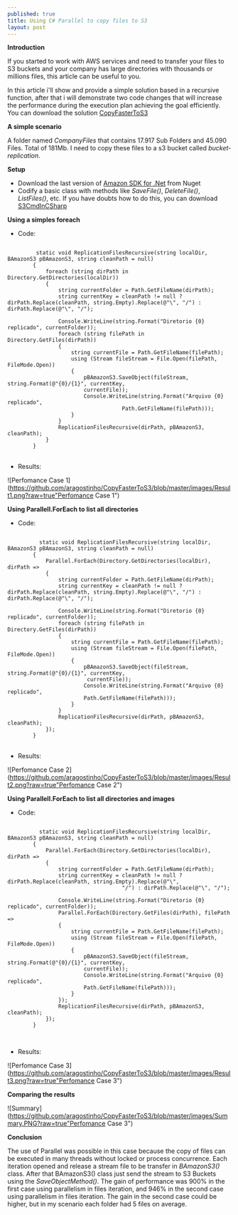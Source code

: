 ```yaml
---
published: true
title: Using C# Parallel to copy files to S3  	
layout: post
---
```

**Introduction**

If you started to work with AWS services and need to transfer your files to S3 buckets and your company has large directories with thousands or millions files, this article can be useful to you.

In this article i'll show and provide a simple solution based in a recursive function, after that i will demonstrate two code changes that will increase the performance during the execution plan achieving the goal efficiently. You can download the solution  [CopyFasterToS3](https://github.com/aragostinho/CopyFasterToS3)


**A simple scenario**

A folder named *CompanyFiles*  that contains  17.917 Sub Folders and 45.090 Files. Total of 181Mb.
I need to copy these files to a s3 bucket  called  *bucket-replication*.


**Setup**

* Download the last version of [Amazon SDK for .Net](https://www.nuget.org/packages/AWSSDK) from Nuget
* Codify a basic class with methods like *SaveFile()*, *DeleteFile()*, *ListFiles()*, etc.  If you have doubts how to do this, you can download  [S3CmdInCSharp](https://github.com/aragostinho/S3CmdInCSharp)






**Using a simples foreach**

* Code:

<pre>
<code>
         static void ReplicationFilesRecursive(string localDir, BAmazonS3 pBAmazonS3, string cleanPath = null)
        {
            foreach (string dirPath in Directory.GetDirectories(localDir))
            {
                string currentFolder = Path.GetFileName(dirPath);
                string currentKey = cleanPath != null ? dirPath.Replace(cleanPath, string.Empty).Replace(@"\", "/") : dirPath.Replace(@"\", "/");

                Console.WriteLine(string.Format("Diretorio {0} replicado", currentFolder));
                foreach (string filePath in Directory.GetFiles(dirPath))
                {
                    string currentFile = Path.GetFileName(filePath);
                    using (Stream fileStream = File.Open(filePath, FileMode.Open))
                    {
                        pBAmazonS3.SaveObject(fileStream, string.Format(@"{0}/{1}", currentKey,
                        currentFile));
                        Console.WriteLine(string.Format("Arquivo {0} replicado",
                                    Path.GetFileName(filePath)));
                    }
                }
                ReplicationFilesRecursive(dirPath, pBAmazonS3, cleanPath);
            }
        }
</code>
</pre>


* Results:


![Perfomance Case 1](https://github.com/aragostinho/CopyFasterToS3/blob/master/images/Result1.png?raw=true"Perfomance Case 1")






**Using Parallell.ForEach to list all directories**

* Code:

<pre>
<code>
          static void ReplicationFilesRecursive(string localDir, BAmazonS3 pBAmazonS3, string cleanPath = null)
        {
            Parallel.ForEach(Directory.GetDirectories(localDir), dirPath =>
            {
                string currentFolder = Path.GetFileName(dirPath);
                string currentKey = cleanPath != null ? dirPath.Replace(cleanPath, string.Empty).Replace(@"\", "/") : dirPath.Replace(@"\", "/");

                Console.WriteLine(string.Format("Diretorio {0} replicado", currentFolder));
                foreach (string filePath in Directory.GetFiles(dirPath))
                {
                    string currentFile = Path.GetFileName(filePath);
                    using (Stream fileStream = File.Open(filePath, FileMode.Open))
                    {
                        pBAmazonS3.SaveObject(fileStream, string.Format(@"{0}/{1}", currentKey,
                         currentFile));
                        Console.WriteLine(string.Format("Arquivo {0} replicado",
                        Path.GetFileName(filePath)));
                    }
                }
                ReplicationFilesRecursive(dirPath, pBAmazonS3, cleanPath);
            });
        }
</code>
</pre>


* Results:


![Perfomance Case 2](https://github.com/aragostinho/CopyFasterToS3/blob/master/images/Result2.png?raw=true"Perfomance Case 2")





**Using Parallell.ForEach to list all directories and images**

* Code:

<pre>
<code>
          static void ReplicationFilesRecursive(string localDir, BAmazonS3 pBAmazonS3, string cleanPath = null)
        {
            Parallel.ForEach(Directory.GetDirectories(localDir), dirPath =>
            {
                string currentFolder = Path.GetFileName(dirPath);
                string currentKey = cleanPath != null ? dirPath.Replace(cleanPath, string.Empty).Replace(@"\",
                                    "/") : dirPath.Replace(@"\", "/");

                Console.WriteLine(string.Format("Diretorio {0} replicado", currentFolder));
                Parallel.ForEach(Directory.GetFiles(dirPath), filePath =>
                {
                    string currentFile = Path.GetFileName(filePath);
                    using (Stream fileStream = File.Open(filePath, FileMode.Open))
                    {
                        pBAmazonS3.SaveObject(fileStream, string.Format(@"{0}/{1}", currentKey,
                        currentFile));
                        Console.WriteLine(string.Format("Arquivo {0} replicado",
                        Path.GetFileName(filePath)));
                    }
                });
                ReplicationFilesRecursive(dirPath, pBAmazonS3, cleanPath);
            });
        }

</code>
</pre>


* Results:


![Perfomance Case 3](https://github.com/aragostinho/CopyFasterToS3/blob/master/images/Result3.png?raw=true"Perfomance Case 3")




**Comparing the results**

![Summary](https://github.com/aragostinho/CopyFasterToS3/blob/master/images/Summary.PNG?raw=true"Perfomance Case 3")




**Conclusion**

The use of Parallel was possible in this case because the copy of files can be executed in many threads without locked or process concurrence. Each iteration opened and release a stream file to be transfer in *BAmazonS3()* class. After that BAmazonS3() class just send the stream to S3 Buckets using the *SaveObjectMethod()*.   The gain of performance was 900% in the first case using parallelism in files iteration, and 946% in the second case using parallelism in files iteration. The gain in the second case could be higher, but in my scenario each folder had 5 files on average.